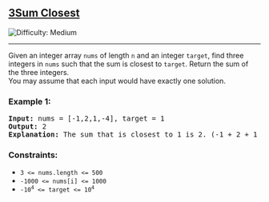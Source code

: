 ## [3Sum Closest](https://leetcode.com/problems/3sum-closest)
![Difficulty: Medium](https://img.shields.io/badge/Difficulty-Medium-yellow)

<hr>
<p>
Given an integer array <code>nums</code> of length <code>n</code> and an integer <code>target</code>, find three integers in <code>nums</code> such that the sum is closest to <code>target</code>. Return the sum of the three integers.<br>
You may assume that each input would have exactly one solution.
</p>

### Example 1:
<pre>
<strong>Input:</strong> nums = [-1,2,1,-4], target = 1
<strong>Output:</strong> 2
<strong>Explanation:</strong> The sum that is closest to 1 is 2. (-1 + 2 + 1 = 2).
</pre>

### Constraints:
- <code>3 &lt;= nums.length &lt;= 500</code>
- <code>-1000 &lt;= nums[i] &lt;= 1000</code>
- <code>-10<sup>4</sup> &lt;= target &lt;= 10<sup>4</sup></code>
